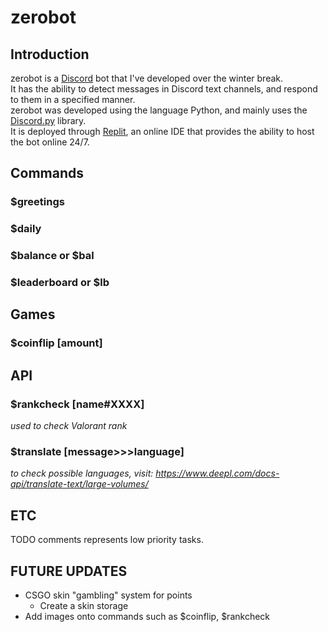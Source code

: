 # **zerobot**
## Introduction
zerobot is a [Discord](<https://discord.com/>) bot that I've developed over the winter break.<br>
It has the ability to detect messages in Discord text channels, and respond to them in a specified manner.<br>
zerobot was developed using the language Python, and mainly uses the [Discord.py](<https://github.com/Rapptz/discord.py>) library.<br>
It is deployed through [Replit](<https://repl.it/>), an online IDE that provides the ability to host the bot online 24/7.<br>

## Commands
### $greetings
### $daily
### $balance or $bal
### $leaderboard or $lb

## Games
### $coinflip [amount]

## API
### **$rankcheck [name#XXXX]**
*used to check Valorant rank*
### **$translate [message>>>language]**
*to check possible languages, visit: 
<https://www.deepl.com/docs-api/translate-text/large-volumes/>*

## ETC
TODO comments represents low priority tasks.

## FUTURE UPDATES
- CSGO skin "gambling" system for points
  - Create a skin storage
- Add images onto commands such as $coinflip, $rankcheck